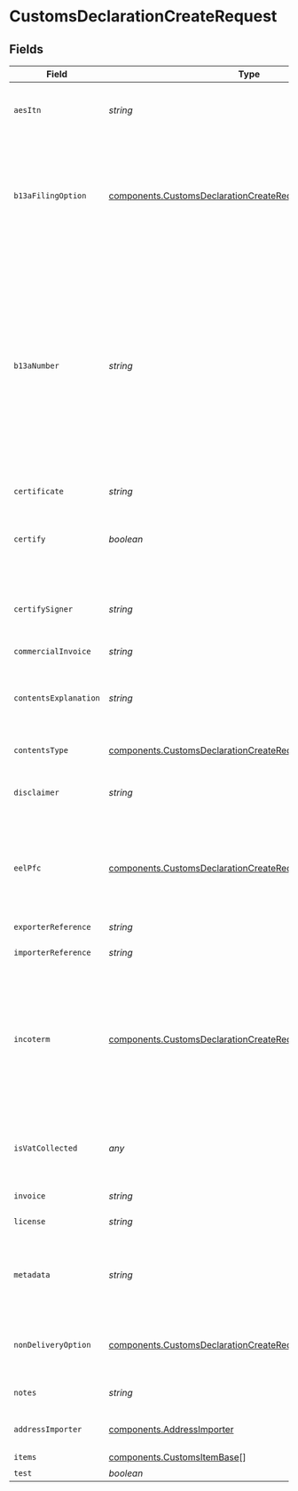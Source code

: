 # CustomsDeclarationCreateRequest


## Fields

| Field                                                                                                                                                                                                                                                                                                                         | Type                                                                                                                                                                                                                                                                                                                          | Required                                                                                                                                                                                                                                                                                                                      | Description                                                                                                                                                                                                                                                                                                                   | Example                                                                                                                                                                                                                                                                                                                       |
| ----------------------------------------------------------------------------------------------------------------------------------------------------------------------------------------------------------------------------------------------------------------------------------------------------------------------------- | ----------------------------------------------------------------------------------------------------------------------------------------------------------------------------------------------------------------------------------------------------------------------------------------------------------------------------- | ----------------------------------------------------------------------------------------------------------------------------------------------------------------------------------------------------------------------------------------------------------------------------------------------------------------------------- | ----------------------------------------------------------------------------------------------------------------------------------------------------------------------------------------------------------------------------------------------------------------------------------------------------------------------------- | ----------------------------------------------------------------------------------------------------------------------------------------------------------------------------------------------------------------------------------------------------------------------------------------------------------------------------- |
| `aesItn`                                                                                                                                                                                                                                                                                                                      | *string*                                                                                                                                                                                                                                                                                                                      | :heavy_minus_sign:                                                                                                                                                                                                                                                                                                            | **required if eel_pfc is `AES_ITN`**<br><br/>AES / ITN reference of the shipment.                                                                                                                                                                                                                                             |                                                                                                                                                                                                                                                                                                                               |
| `b13aFilingOption`                                                                                                                                                                                                                                                                                                            | [components.CustomsDeclarationCreateRequestB13aFilingOption](../../models/components/customsdeclarationcreaterequestb13afilingoption.md)                                                                                                                                                                                      | :heavy_minus_sign:                                                                                                                                                                                                                                                                                                            | B13A Option details are obtained by filing a B13A Canada Export Declaration via the Canadian Export Reporting System (CERS). <br/><a href="https://www.cbsa-asfc.gc.ca/services/export/guide-eng.html" target="_blank" rel="noopener noreferrer"> More information on reporting commercial exports from Canada. </a>          |                                                                                                                                                                                                                                                                                                                               |
| `b13aNumber`                                                                                                                                                                                                                                                                                                                  | *string*                                                                                                                                                                                                                                                                                                                      | :heavy_minus_sign:                                                                                                                                                                                                                                                                                                            | **must be provided if and only if b13a_filing_option is provided**<br><br/>Represents:<br> the Proof of Report (POR) Number when b13a_filing_option is `FILED_ELECTRONICALLY`;<br> <br/>the Summary ID Number when b13a_filing_option is `SUMMARY_REPORTING`;<br> <br/>or the Exemption Number when b13a_filing_option is `NOT_REQUIRED`. |                                                                                                                                                                                                                                                                                                                               |
| `certificate`                                                                                                                                                                                                                                                                                                                 | *string*                                                                                                                                                                                                                                                                                                                      | :heavy_minus_sign:                                                                                                                                                                                                                                                                                                            | Certificate reference of the shipment.                                                                                                                                                                                                                                                                                        |                                                                                                                                                                                                                                                                                                                               |
| `certify`                                                                                                                                                                                                                                                                                                                     | *boolean*                                                                                                                                                                                                                                                                                                                     | :heavy_check_mark:                                                                                                                                                                                                                                                                                                            | Expresses that the certify_signer has provided all information of this customs declaration truthfully.                                                                                                                                                                                                                        | true                                                                                                                                                                                                                                                                                                                          |
| `certifySigner`                                                                                                                                                                                                                                                                                                               | *string*                                                                                                                                                                                                                                                                                                                      | :heavy_check_mark:                                                                                                                                                                                                                                                                                                            | Name of the person who created the customs declaration and is responsible for the validity of all <br/>information provided.                                                                                                                                                                                                  | Shawn Ippotle                                                                                                                                                                                                                                                                                                                 |
| `commercialInvoice`                                                                                                                                                                                                                                                                                                           | *string*                                                                                                                                                                                                                                                                                                                      | :heavy_minus_sign:                                                                                                                                                                                                                                                                                                            | N/A                                                                                                                                                                                                                                                                                                                           |                                                                                                                                                                                                                                                                                                                               |
| `contentsExplanation`                                                                                                                                                                                                                                                                                                         | *string*                                                                                                                                                                                                                                                                                                                      | :heavy_minus_sign:                                                                                                                                                                                                                                                                                                            | **required if contents_type is `OTHER`**<br><br/>Explanation of the type of goods of the shipment.                                                                                                                                                                                                                            | T-Shirt purchase                                                                                                                                                                                                                                                                                                              |
| `contentsType`                                                                                                                                                                                                                                                                                                                | [components.CustomsDeclarationCreateRequestContentsType](../../models/components/customsdeclarationcreaterequestcontentstype.md)                                                                                                                                                                                              | :heavy_check_mark:                                                                                                                                                                                                                                                                                                            | Type of goods of the shipment.                                                                                                                                                                                                                                                                                                | MERCHANDISE                                                                                                                                                                                                                                                                                                                   |
| `disclaimer`                                                                                                                                                                                                                                                                                                                  | *string*                                                                                                                                                                                                                                                                                                                      | :heavy_minus_sign:                                                                                                                                                                                                                                                                                                            | Disclaimer for the shipment and customs information that have been provided.                                                                                                                                                                                                                                                  |                                                                                                                                                                                                                                                                                                                               |
| `eelPfc`                                                                                                                                                                                                                                                                                                                      | [components.CustomsDeclarationCreateRequestEelPfc](../../models/components/customsdeclarationcreaterequesteelpfc.md)                                                                                                                                                                                                          | :heavy_minus_sign:                                                                                                                                                                                                                                                                                                            | EEL / PFC type of the shipment. For most shipments from the US to CA, `NOEEI_30_36` is applicable; for most <br/>other shipments from the US, `NOEEI_30_37_a` is applicable.                                                                                                                                                  | NOEEI_30_37_a                                                                                                                                                                                                                                                                                                                 |
| `exporterReference`                                                                                                                                                                                                                                                                                                           | *string*                                                                                                                                                                                                                                                                                                                      | :heavy_minus_sign:                                                                                                                                                                                                                                                                                                            | Exporter reference of an export shipment.                                                                                                                                                                                                                                                                                     |                                                                                                                                                                                                                                                                                                                               |
| `importerReference`                                                                                                                                                                                                                                                                                                           | *string*                                                                                                                                                                                                                                                                                                                      | :heavy_minus_sign:                                                                                                                                                                                                                                                                                                            | Importer reference of an import shipment.                                                                                                                                                                                                                                                                                     |                                                                                                                                                                                                                                                                                                                               |
| `incoterm`                                                                                                                                                                                                                                                                                                                    | [components.CustomsDeclarationCreateRequestIncoterm](../../models/components/customsdeclarationcreaterequestincoterm.md)                                                                                                                                                                                                      | :heavy_minus_sign:                                                                                                                                                                                                                                                                                                            | The incoterm reference of the shipment. FCA is available for DHL Express and FedEx only. <br/>eDAP is available for DPD UK only. DAP is available for DHL Express and DPD UK.<br/>If expecting DAP for other carriers, please use DDU.                                                                                        | DDP                                                                                                                                                                                                                                                                                                                           |
| `isVatCollected`                                                                                                                                                                                                                                                                                                              | *any*                                                                                                                                                                                                                                                                                                                         | :heavy_minus_sign:                                                                                                                                                                                                                                                                                                            | Indicates whether the shipment's destination VAT has been collected. May be required for some destinations.                                                                                                                                                                                                                   |                                                                                                                                                                                                                                                                                                                               |
| `invoice`                                                                                                                                                                                                                                                                                                                     | *string*                                                                                                                                                                                                                                                                                                                      | :heavy_minus_sign:                                                                                                                                                                                                                                                                                                            | Invoice reference of the shipment.                                                                                                                                                                                                                                                                                            | #123123                                                                                                                                                                                                                                                                                                                       |
| `license`                                                                                                                                                                                                                                                                                                                     | *string*                                                                                                                                                                                                                                                                                                                      | :heavy_minus_sign:                                                                                                                                                                                                                                                                                                            | License reference of the shipment.                                                                                                                                                                                                                                                                                            |                                                                                                                                                                                                                                                                                                                               |
| `metadata`                                                                                                                                                                                                                                                                                                                    | *string*                                                                                                                                                                                                                                                                                                                      | :heavy_minus_sign:                                                                                                                                                                                                                                                                                                            | A string of up to 100 characters that can be filled with any additional information you <br/>want to attach to the object.                                                                                                                                                                                                    | Order ID #123123                                                                                                                                                                                                                                                                                                              |
| `nonDeliveryOption`                                                                                                                                                                                                                                                                                                           | [components.CustomsDeclarationCreateRequestNonDeliveryOption](../../models/components/customsdeclarationcreaterequestnondeliveryoption.md)                                                                                                                                                                                    | :heavy_check_mark:                                                                                                                                                                                                                                                                                                            | Indicates how the carrier should proceed in case the shipment can't be delivered.                                                                                                                                                                                                                                             |                                                                                                                                                                                                                                                                                                                               |
| `notes`                                                                                                                                                                                                                                                                                                                       | *string*                                                                                                                                                                                                                                                                                                                      | :heavy_minus_sign:                                                                                                                                                                                                                                                                                                            | Additional notes to be included in the customs declaration.                                                                                                                                                                                                                                                                   |                                                                                                                                                                                                                                                                                                                               |
| `addressImporter`                                                                                                                                                                                                                                                                                                             | [components.AddressImporter](../../models/components/addressimporter.md)                                                                                                                                                                                                                                                      | :heavy_minus_sign:                                                                                                                                                                                                                                                                                                            | Object that represents the address of the importer                                                                                                                                                                                                                                                                            |                                                                                                                                                                                                                                                                                                                               |
| `items`                                                                                                                                                                                                                                                                                                                       | [components.CustomsItemBase](../../models/components/customsitembase.md)[]                                                                                                                                                                                                                                                    | :heavy_check_mark:                                                                                                                                                                                                                                                                                                            | N/A                                                                                                                                                                                                                                                                                                                           |                                                                                                                                                                                                                                                                                                                               |
| `test`                                                                                                                                                                                                                                                                                                                        | *boolean*                                                                                                                                                                                                                                                                                                                     | :heavy_minus_sign:                                                                                                                                                                                                                                                                                                            | N/A                                                                                                                                                                                                                                                                                                                           | true                                                                                                                                                                                                                                                                                                                          |